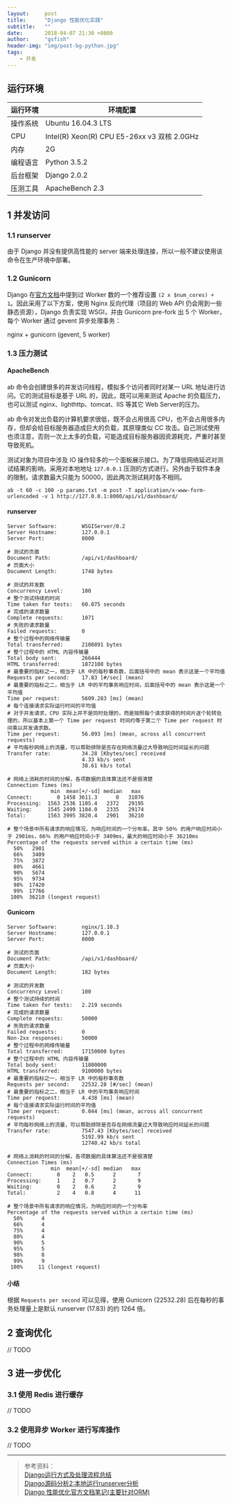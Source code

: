 ```yaml
---
layout:     post
title:      "Django 性能优化实践"
subtitle:   ""
date:       2018-04-07 21:30 +0800
author:     "gsfish"
header-img: "img/post-bg-python.jpg"
tags:
    - 开发
---
```


## 运行环境

| 运行环境 | 环境配置                                    |
| -------- | ------------------------------------------- |
| 操作系统 | Ubuntu 16.04.3 LTS                          |
| CPU      | Intel(R) Xeon(R) CPU E5-26xx v3 双核 2.0GHz |
| 内存     | 2G                                          |
| 编程语言 | Python 3.5.2                                |
| 后台框架 | Django 2.0.2                                |
| 压测工具 | ApacheBench 2.3                             |

## 1 并发访问

### 1.1 runserver

由于 Django 并没有提供高性能的 server 端来处理连接，所以一般不建议使用该命令在生产环境中部署。

### 1.2 Gunicorn

Django 在[官方文档](http://docs.gunicorn.org/en/latest/design.html#how-many-workers)中提到过 Worker 数的一个推荐设置 `(2 x $num_cores) + 1`。因此采用了以下方案，使用 Nginx 反向代理（项目的 Web API 仍会用到一些静态资源），Django 负责实现 WSGI，并由 Gunicorn pre-fork 出 5 个 Worker，每个 Worker 通过 gevent 异步处理事务：

nginx + gunicorn (gevent, 5 worker)

### 1.3 压力测试

#### ApacheBench

ab 命令会创建很多的并发访问线程，模拟多个访问者同时对某一 URL 地址进行访问。它的测试目标是基于 URL 的，因此，既可以用来测试 Apache 的负载压力，也可以测试 nginx、lighthttp、tomcat、IIS 等其它 Web Server的压力。

ab 命令对发出负载的计算机要求很低，既不会占用很高 CPU，也不会占用很多内存，但却会给目标服务器造成巨大的负载，其原理类似 CC 攻击。自己测试使用也须注意，否则一次上太多的负载，可能造成目标服务器因资源耗完，严重时甚至导致死机。

测试对象为项目中涉及 IO 操作较多的一个面板展示接口。为了降低网络延迟对测试结果的影响，采用对本地地址 `127.0.0.1` 压测的方式进行。另外由于软件本身的限制，请求数最大只能为 50000，因此两次测试耗时各不相同。

```
ab -t 60 -c 100 -p params.txt -m post -T application/x-www-form-urlencoded -v 1 http://127.0.0.1:8000/api/v1/dashboard/
```

#### runserver

```
Server Software:        WSGIServer/0.2
Server Hostname:        127.0.0.1
Server Port:            8000

# 测试的页面
Document Path:          /api/v1/dashboard/
# 页面大小
Document Length:        1748 bytes

# 测试的并发数
Concurrency Level:      100
# 整个测试持续的时间
Time taken for tests:   60.075 seconds
# 完成的请求数量
Complete requests:      1071
# 失败的请求数量
Failed requests:        0
# 整个过程中的网络传输量
Total transferred:      2108891 bytes
# 整个过程中的 HTML 内容传输量
Total body sent:        266444
HTML transferred:       1872108 bytes
# 最重要的指标之一，相当于 LR 中的每秒事务数，后面括号中的 mean 表示这是一个平均值
Requests per second:    17.83 [#/sec] (mean)
# 最重要的指标之二，相当于 LR 中的平均事务响应时间，后面括号中的 mean 表示这是一个平均值
Time per request:       5609.283 [ms] (mean)
# 每个连接请求实际运行时间的平均值
# 对于并发请求，CPU 实际上并不是同时处理的，而是按照每个请求获得的时间片逐个轮转处理的，所以基本上第一个 Time per request 时间约等于第二个 Time per request 时间乘以并发请求数。
Time per request:       56.093 [ms] (mean, across all concurrent requests)
# 平均每秒网络上的流量，可以帮助排除是否存在网络流量过大导致响应时间延长的问题
Transfer rate:          34.28 [Kbytes/sec] received
                        4.33 kb/s sent
                        38.61 kb/s total

# 网络上消耗的时间的分解，各项数据的具体算法还不是很清楚
Connection Times (ms)
              min  mean[+/-sd] median   max
Connect:        0 1458 3611.3      0   31076
Processing:  1563 2536 1105.4   2372   29195
Waiting:     1545 2499 1104.0   2335   29174
Total:       1563 3995 3820.4   2901   36210

# 整个场景中所有请求的响应情况，为响应时间的一个分布率。其中 50％ 的用户响应时间小于 2901ms，66％ 的用户响应时间小于 3409ms，最大的响应时间小于 36210ms
Percentage of the requests served within a certain time (ms)
  50%   2901
  66%   3409
  75%   3872
  80%   4661
  90%   5674
  95%   9734
  98%  17420
  99%  17766
 100%  36210 (longest request)
```

#### Gunicorn

```
Server Software:        nginx/1.10.3
Server Hostname:        127.0.0.1
Server Port:            8000

# 测试的页面
Document Path:          /api/v1/dashboard/
# 页面大小
Document Length:        182 bytes

# 测试的并发数
Concurrency Level:      100
# 整个测试持续的时间
Time taken for tests:   2.219 seconds
# 完成的请求数量
Complete requests:      50000
# 失败的请求数量
Failed requests:        0
Non-2xx responses:      50000
# 整个过程中的网络传输量
Total transferred:      17150000 bytes
# 整个过程中的 HTML 内容传输量
Total body sent:        11800000
HTML transferred:       9100000 bytes
# 最重要的指标之一，相当于 LR 中的每秒事务数
Requests per second:    22532.28 [#/sec] (mean)
# 最重要的指标之二，相当于 LR 中的平均事务响应时间
Time per request:       4.438 [ms] (mean)
# 每个连接请求实际运行时间的平均值
Time per request:       0.044 [ms] (mean, across all concurrent requests)
# 平均每秒网络上的流量，可以帮助排除是否存在网络流量过大导致响应时间延长的问题
Transfer rate:          7547.43 [Kbytes/sec] received
                        5192.99 kb/s sent
                        12740.42 kb/s total

# 网络上消耗的时间的分解，各项数据的具体算法还不是很清楚
Connection Times (ms)
              min  mean[+/-sd] median   max
Connect:        0    2   0.5      2       7
Processing:     1    2   0.7      2       9
Waiting:        0    2   0.6      2       9
Total:          2    4   0.8      4      11

# 整个场景中所有请求的响应情况，为响应时间的一个分布率
Percentage of the requests served within a certain time (ms)
  50%      4
  66%      4
  75%      4
  80%      4
  90%      5
  95%      5
  98%      8
  99%      9
 100%     11 (longest request)
```

#### 小结

根据 `Requests per second` 可以见得，使用 Gunicorn (22532.28) 后在每秒的事务处理量上是默认 runserver (17.83) 的约 1264 倍。

## 2 查询优化

// TODO

## 3 进一步优化

### 3.1 使用 Redis 进行缓存

// TODO

### 3.2 使用异步 Worker 进行写库操作

// TODO


---

> 参考资料：  
> [Django运行方式及处理流程总结](http://python.jobbole.com/80836/)  
> [Django源码分析2:本地运行runserver分析](https://blog.csdn.net/qq_33339479/article/details/78873786)  
> [Django 性能优化官方文档笔记(主要针对ORM)](https://changchen.me/blog/20170503/django-performance-and-optimisation/)  